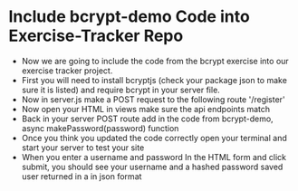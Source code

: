 # Include bcrypt-demo Code into Exercise-Tracker Repo

* Now we are going to include the code from the bcrypt exercise into our exercise tracker project.
* First you will need to install bcryptjs (check your package json to make sure it is listed) and require bcrypt in your server file.
* Now in server.js make a POST request to the following route '/register'
* Now open your HTML in views make sure the api endpoints match
* Back in your server POST route add in the code from bcrypt-demo, async makePassword(password) function
* Once you think you updated the code correctly open your terminal and start your server to test your site
* When you enter a username and password In the HTML form and click submit, you should see your username and a hashed password saved user returned in a in json format
